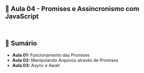 ## 📌 **Aula 04 - Promises e Assincronismo com JavaScript**

<br>

## 📎 **Sumário**
- **Aula 01:** Funcionamento das Promises
- **Aula 02:** Manipulando Arquivos através de Promises
- **Aula 03:** Async e Await



